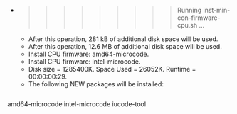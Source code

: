 * >>>>>>>>> Running inst-min-con-firmware-cpu.sh ...
  * After this operation, 281 kB of additional disk space will be used.
  * After this operation, 12.6 MB of additional disk space will be used.
  * Install CPU firmware: amd64-microcode.
  * Install CPU firmware: intel-microcode.
  * Disk size = 1285400K. Space Used = 26052K. Runtime = 00:00:00:29.
  * The following NEW packages will be installed:
  ```bash
amd64-microcode intel-microcode iucode-tool
  ```
